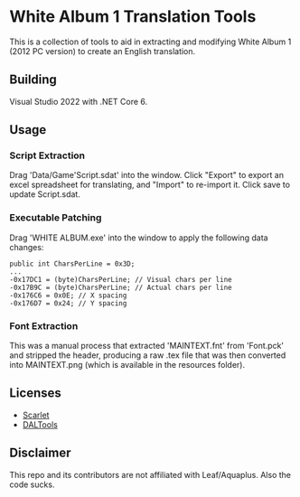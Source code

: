 # White Album 1 Translation Tools

This is a collection of tools to aid in extracting and modifying White Album 1 (2012 PC version) to create an English translation.

## Building

Visual Studio 2022 with .NET Core 6.

## Usage

### Script Extraction
Drag 'Data/Game'Script.sdat' into the window. Click "Export" to export an excel spreadsheet for translating, and "Import" to re-import it. Click save to update Script.sdat.

### Executable Patching
Drag 'WHITE ALBUM.exe' into the window to apply the following data changes:
```
public int CharsPerLine = 0x3D;
...
-0x17DC1 = (byte)CharsPerLine; // Visual chars per line
-0x17B9C = (byte)CharsPerLine; // Actual chars per line
-0x176C6 = 0x0E; // X spacing
-0x176D7 = 0x24; // Y spacing
```

### Font Extraction
This was a manual process that extracted 'MAINTEXT.fnt' from 'Font.pck' and stripped the header, producing a raw .tex file that was then converted into MAINTEXT.png (which is available in the resources folder).

## Licenses
- [Scarlet](https://github.com/xdanieldzd/Scarlet/blob/master/LICENSE.md)
- [DALTools](https://github.com/thesupersonic16/DALTools)

## Disclaimer
This repo and its contributors are not affiliated with Leaf/Aquaplus. Also the code sucks.
